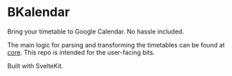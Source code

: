 # BKalendar

Bring your timetable to Google Calendar. No hassle included.

The main logic for parsing and transforming the timetables can be found at [core]. This repo is intended for the user-facing bits.

[core]: https://github.com/bkalendar

Built with SvelteKit.
